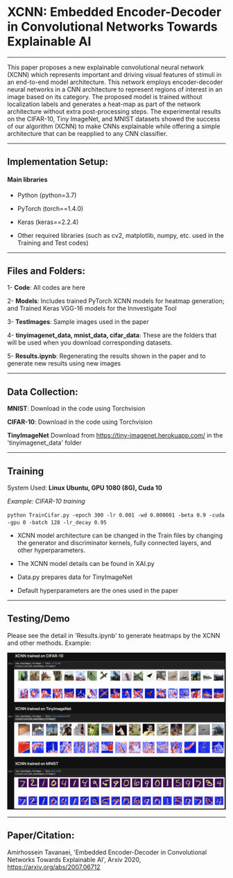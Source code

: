 # XCNN: Embedded Encoder-Decoder in Convolutional Networks Towards Explainable AI
------
This paper proposes a new explainable convolutional neural network (XCNN) which represents important and driving visual features of stimuli in an end-to-end model architecture. This network employs encoder-decoder neural networks in a CNN architecture to represent regions of interest in an image based on its category. The proposed model is trained without localization labels and generates a heat-map as part of the network architecture without extra post-processing steps. The experimental results on the CIFAR-10, Tiny ImageNet, and MNIST datasets showed the success of our algorithm (XCNN) to make CNNs explainable while offering a simple architecture that can be reapplied to any CNN classifier.

***
## Implementation Setup:
#### Main libraries

* Python (python=3.7)

* PyTorch (torch==1.4.0)

* Keras (keras==2.2.4)

* Other required libraries (such as cv2, matplotlib, numpy, etc. used in the Training and Test codes)


******
## Files and Folders:
1- **Code**: All codes are here

2- **Models**: Includes trained PyTorch XCNN models for heatmap generation; and Trained Keras VGG-16 models for the Innvestigate Tool

3- **TestImages**: Sample images used in the paper

4- **tinyimagenet_data, mnist_data, cifar_data**: These are the folders that will be used when you download corresponding datasets.

5- **Results.ipynb**: Regenerating the results shown in the paper and to generate new results using new images

*****
## Data Collection:
**MNIST**: Download in the code using Torchvision

**CIFAR-10**: Download in the code using Torchvision

**TinyImageNet** Download from https://tiny-imagenet.herokuapp.com/ in the 'tinyimagenet_data' folder

****

## Training
System Used: **Linux Ubuntu, GPU 1080 (8G), Cuda 10**

*Example: CIFAR-10 training*

`python TrainCifar.py -epoch 300 -lr 0.001 -wd 0.000001 -beta 0.9 -cuda -gpu 0 -batch 128 -lr_decay 0.95`

- XCNN model architecture can be changed in the Train files by changing the generator and discriminator kernels, fully connected layers, and other hyperparameters.

- The XCNN model details can be found in XAI.py

- Data.py prepares data for TinyImageNet

- Default hyperparameters are the ones used in the paper

***

## Testing/Demo

Please see the detail in 'Results.ipynb' to generate heatmaps by the XCNN and other methods. Example:

<p> <img src="res.png"> </p>

****
## Paper/Citation:


Amirhossein Tavanaei, 'Embedded Encoder-Decoder in Convolutional Networks Towards Explainable AI', Arxiv 2020, https://arxiv.org/abs/2007.06712 
